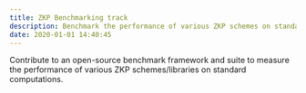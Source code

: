 ```yaml
---
title: ZKP Benchmarking track 
description: Benchmark the performance of various ZKP schemes on standard computations.
date: 2020-01-01 14:40:45
---
```


<!-- Given a set of benchmarks (SHA256, BLAKE3, Merkle tree path verification, etc.), report the performance of a selected ZKP scheme. The report should include the security level, the specification of the testbed, the prover time, the proof size and the verifier time. Ideally the ZKP scheme should consume the standard implementation in R1CS, Plonkish IR or plain circuit. -->

Contribute to an open-source benchmark framework and suite to measure the performance of various ZKP schemes/libraries on standard computations.
